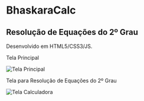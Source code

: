 <h1>BhaskaraCalc</h1>
 <h2>Resolução de Equações do 2º Grau</h2>

<p>Desenvolvido em HTML5/CSS3/JS.</p>

<p>Tela Principal</p>
<img src="https://i.ibb.co/6b8WN4r/Principal.png" alt="Tela Principal">

<p>Tela para Resolução de Equações do 2º Grau</p>
<img src="https://i.ibb.co/rknSW7k/Calculadora.png" alt="Tela Calculadora">
